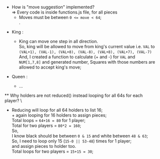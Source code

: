 * How is "move suggestion" implemented? \
=>      Every code is inside functions.js file, for all pieces
    * Moves must be between `0 <= move < 64`; \
.

- King :
    - King can move one step in all direction. \
    So, king will be allowed to move from king's current value i.e. `VAL` to \
        `(VAL+1), (VAL-1), (VAL+8), (VAL-8), (VAL+8), (VAL+7), (VAL-7)` \
    And, I created a function to calculate (+ and -) for `VAL` and `NUM[1,7,8]` and generated number,
    Squares with those numbers are allowed to accept king's move;

- Queen :
    - ...

** Why holders are not reduced() instead looping for all 64s for each player? \
- Reducing will loop for all 64 holders to list 16; \
    \+ again looping for 16 holders to assign pieces; \
    Total loops = `64+16 = 80` for 1 player; \
    Total for two players = `80*2 = 160`; \
    So, \
    I know black should be between `0 & 15` and white between `48 & 63`; \
    So, I need to loop only 15 (`15-0 || 53-48`) times for 1 player; \
    and assign pieces to holder too.\
    Total loops for two players = `15+15 = 30`;